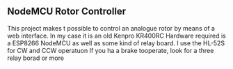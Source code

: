 ## NodeMCU Rotor Controller

This project makes t possible to control an analogue rotor by means of a web interface.
In my case it is an old Kenpro KR400RC
Hardware required is a ESP8266 NodeMCU as well as some kind of relay board.
I use the HL-52S for CW and CCW operatuon
If you ha a brake tooperate, look for a three relay borad or more

